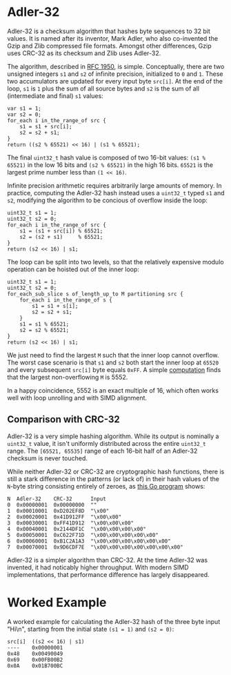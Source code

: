 # Adler-32

Adler-32 is a checksum algorithm that hashes byte sequences to 32 bit values.
It is named after its inventor, Mark Adler, who also co-invented the Gzip and
Zlib compressed file formats. Amongst other differences, Gzip uses CRC-32 as
its checksum and Zlib uses Adler-32.

The algorithm, described in [RFC 1950](https://www.ietf.org/rfc/rfc1950.txt),
is simple. Conceptually, there are two unsigned integers `s1` and `s2` of
infinite precision, initialized to `0` and `1`. These two accumulators are
updated for every input byte `src[i]`. At the end of the loop, `s1` is `1` plus
the sum of all source bytes and `s2` is the sum of all (intermediate and final)
`s1` values:

    var s1 = 1;
    var s2 = 0;
    for_each i in_the_range_of src {
        s1 = s1 + src[i];
        s2 = s2 + s1;
    }
    return ((s2 % 65521) << 16) | (s1 % 65521);

The final `uint32_t` hash value is composed of two 16-bit values: `(s1 %
65521)` in the low 16 bits and `(s2 % 65521)` in the high 16 bits. `65521` is
the largest prime number less than `(1 << 16)`.

Infinite precision arithmetic requires arbitrarily large amounts of memory. In
practice, computing the Adler-32 hash instead uses a `uint32_t` typed `s1` and
`s2`, modifying the algorithm to be concious of overflow inside the loop:

    uint32_t s1 = 1;
    uint32_t s2 = 0;
    for_each i in_the_range_of src {
        s1 = (s1 + src[i]) % 65521;
        s2 = (s2 + s1)     % 65521;
    }
    return (s2 << 16) | s1;

The loop can be split into two levels, so that the relatively expensive modulo
operation can be hoisted out of the inner loop:

    uint32_t s1 = 1;
    uint32_t s2 = 0;
    for_each_sub_slice s of_length_up_to M partitioning src {
        for_each i in_the_range_of s {
            s1 = s1 + s[i];
            s2 = s2 + s1;
        }
        s1 = s1 % 65521;
        s2 = s2 % 65521;
    }
    return (s2 << 16) | s1;

We just need to find the largest `M` such that the inner loop cannot overflow.
The worst case scenario is that `s1` and `s2` both start the inner loop at
`65520` and every subsequent `src[i]` byte equals `0xFF`. A simple
[computation](https://play.golang.org/p/wdx6BPDs2-R) finds that the largest
non-overflowing `M` is 5552.

In a happy coincidence, 5552 is an exact multiple of 16, which often works well
with loop unrolling and with SIMD alignment.


## Comparison with CRC-32

Adler-32 is a very simple hashing algorithm. While its output is nominally a
`uint32_t` value, it isn't uniformly distributed across the entire `uint32_t`
range. The `[65521, 65535]` range of each 16-bit half of an Adler-32 checksum
is never touched.

While neither Adler-32 or CRC-32 are cryptographic hash functions, there is
still a stark difference in the patterns (or lack of) in their hash values of
the `N`-byte string consisting entirely of zeroes, as [this Go
program](https://play.golang.org/p/SkPVp0tBnDl) shows:

    N  Adler-32    CRC-32      Input
    0  0x00000001  0x00000000  ""
    1  0x00010001  0xD202EF8D  "\x00"
    2  0x00020001  0x41D912FF  "\x00\x00"
    3  0x00030001  0xFF41D912  "\x00\x00\x00"
    4  0x00040001  0x2144DF1C  "\x00\x00\x00\x00"
    5  0x00050001  0xC622F71D  "\x00\x00\x00\x00\x00"
    6  0x00060001  0xB1C2A1A3  "\x00\x00\x00\x00\x00\x00"
    7  0x00070001  0x9D6CDF7E  "\x00\x00\x00\x00\x00\x00\x00"

Adler-32 is a simpler algorithm than CRC-32. At the time Adler-32 was invented,
it had noticably higher throughput. With modern SIMD implementations, that
performance difference has largely disappeared.


# Worked Example

A worked example for calculating the Adler-32 hash of the three byte input
"Hi\n", starting from the initial state `(s1 = 1)` and `(s2 = 0)`:

    src[i]  ((s2 << 16) | s1)
    ----    0x00000001
    0x48    0x00490049
    0x69    0x00FB00B2
    0x0A    0x01B700BC
